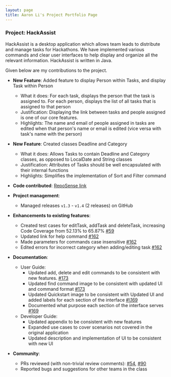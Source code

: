 ```yaml
---
layout: page
title: Aaron Li's Project Portfolio Page
---
```


### Project: HackAssist

HackAssist is a desktop application which allows team leads to distribute and manage tasks for Hackathons. We have implemented various commands and clear user interfaces to help display and organize all the relevant information.
HackAssist is written in Java.

Given below are my contributions to the project.

* **New Feature**: Added feature to display Person within Tasks, and display Task within Person
  * What it does: For each task, displays the person that the task is assigned to. For each person, displays the list of all tasks that is assigned to that person
  * Justification: Displaying the link between tasks and people assigned is one of our core features.
  * Highlights: The name and email of people assigned in tasks are edited when that person's name or email is edited (vice versa with task's name with the person)
 
* **New Feature**: Created classes Deadline and Category
  * What it does: Allows Tasks to contain Deadline and Category classes, as opposed to LocalDate and String classes
  * Justification: Attributes of Tasks should be well encapsulated with their internal functions
  * Highlights: Simplifies the implementation of Sort and Filter command


* **Code contributed**: [RepoSense link]()

* **Project management**:
  * Managed releases `v1.3` - `v1.4` (2 releases) on GitHub

* **Enhancements to existing features**:
  * Created test cases for editTask, addTask and deleteTask, increasing Code Coverage from  52.13% to 65.87% [\#59]()
  * Updated link for help command [\#162]()
  * Made parameters for commands case insensitive [\#162]()
  * Edited errors for incorrect category when adding/editing task [\#162]()
  
* **Documentation**:
  * User Guide:
    * Updated add, delete and edit commands to be consistent with new features. [\#173]()
    * Updated find command image to be consistent with updated UI and command format [\#173]()
    * Updated Quickstart image to be consistent with Updated UI and added labels for each section of the interface [#\169]()
    * Documented what purpose each section of the interface serves [\#169]()
  * Developer Guide:
    * Updated appendix to be consistent with new features
    * Expanded use cases to cover scenarios not covered in the original application
    * Updated description and implementation of UI to be consistent with new UI

* **Community**:
  * PRs reviewed (with non-trivial review comments): [\#54](), [\#90]()
  * Reported bugs and suggestions for other teams in the class

